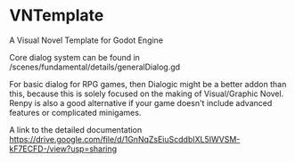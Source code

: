 # VNTemplate
A Visual Novel Template for Godot Engine

Core dialog system can be found in /scenes/fundamental/details/generalDialog.gd

For basic dialog for RPG games, then Dialogic might be a better addon than this, because
this is solely focused on the making of Visual/Graphic Novel. Renpy is also a good 
alternative if your game doesn't include advanced features or complicated minigames.

A link to the detailed documentation
https://drive.google.com/file/d/1GnNqZsEiuScddbIXL5IWVSM-kF7ECFD-/view?usp=sharing